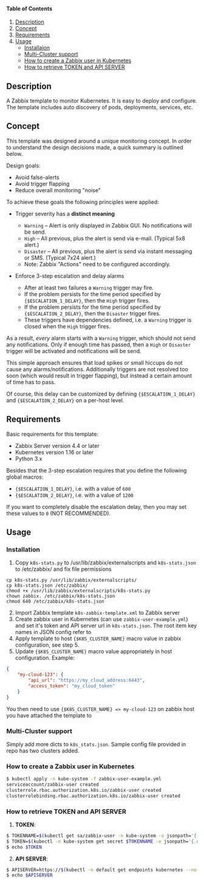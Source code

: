 #### Table of Contents

1. [Description](#description)
1. [Concept](#concept)
1. [Requirements](#requirements)
1. [Usage](#usage)
    - [Installaion](#installation)
    - [Multi-Cluster support](#multi-cluster-support)
    - [How to create a Zabbix user in Kubernetes](#how-to-creating-a-zabbix-user-in-kubernetes)
    - [How to retrieve TOKEN and API SERVER](#how-to-retrieve-token-and-api-server)

## Description
A Zabbix template to monitor Kubernetes. It is easy to deploy and configure. The template includes auto discovery of pods, deployments, services, etc.

## Concept

This template was designed around a unique monitoring concept. In order
to understand the design decisions made, a quick summary is outlined below.

Design goals:

* Avoid false-alerts
* Avoid trigger flapping
* Reduce overall monitoring "noise"

To achieve these goals the following principles were applied:

* Trigger severity has a **distinct meaning**
  * `Warning` – Alert is only displayed in Zabbix GUI. No notifications will be send.
  * `High` – All previous, plus the alert is send via e-mail. (Typical 5x8 alert.)
  * `Disaster` – All previous, plus the alert is send via instant messaging or SMS. (Typical 7x24 alert.)
  * Note: Zabbix "Actions" need to be configured accordingly.

* Enforce 3-step escalation and delay alarms
  * After at least two failures a `Warning` trigger may fire.
  * If the problem persists for the time period specified by `{$ESCALATION_1_DELAY}`, then the `High` trigger fires.
  * If the problem persists for the time period specified by `{$ESCALATION_2_DELAY}`, then the `Disaster` trigger fires.
  * These triggers have dependencies defined, i.e. a `Warning` trigger is closed when the `High` trigger fires.

As a result, *every* alarm starts with a `Warning` trigger, which should
not send any notifications. Only if enough time has passed, then a `High`
or `Disaster` trigger will be activated and notifications will be send.

This simple approach ensures that load spikes or small hiccups do not
cause any alarms/notifications. Additionally triggers are not resolved
too soon (which would result in trigger flapping), but instead a certain
amount of time has to pass.

Of course, this delay can be customized by defining `{$ESCALATION_1_DELAY}`
and `{$ESCALATION_2_DELAY}` on a per-host level.

## Requirements

Basic requirements for this template:

* Zabbix Server version 4.4 or later
* Kubernetes version 1.16 or later
* Python 3.x

Besides that the 3-step escalation requires that you define the following
global macros:

* `{$ESCALATION_1_DELAY}`, i.e. with a value of `600`
* `{$ESCALATION_2_DELAY}`, i.e. with a value of `1200`

If you want to completely disable the escalation delay, then you may
set these values to `0` (NOT RECOMMENDED).

## Usage

### Installation

1. Copy `k8s-stats.py` to /usr/lib/zabbix/externalscripts and `k8s-stats.json` to /etc/zabbix/ and fix file permissions
```
cp k8s-stats.py /usr/lib/zabbix/externalscripts/
cp k8s-stats.json /etc/zabbix/
chmod +x /usr/lib/zabbix/externalscripts/k8s-stats.py
chown zabbix. /etc/zabbix/k8s-stats.json
chmod 640 /etc/zabbix/k8s-stats.json
```
2. Import Zabbix template `k8s-zabbix-template.xml` to Zabbix server
3. Create zabbix user in Kubernetes (can use `zabbix-user-example.yml`) and set it's token and API server url in `k8s-stats.json`. The root item key names in JSON config refer to 
4. Apply template to host `{$K8S_CLUSTER_NAME}` macro value in zabbix configuration, see step 5.
5. Update `{$K8S_CLUSTER_NAME}` macro value appropriately in host configuration. Example:
```json
{
    "my-cloud-123": {
        "api_url": "https://my_cloud_address:6443",
        "access_token": "my_cloud_token"
    }
}
```
You then need to use `{$K8S_CLUSTER_NAME} => my-cloud-123` on zabbix host you have attached the template to

### Multi-Cluster support

Simply add more dicts to `k8s_stats.json`. Sample config file provided in repo has two clusters added.

### How to create a Zabbix user in Kubernetes

```bash
$ kubectl apply -n kube-system -f zabbix-user-example.yml 
serviceaccount/zabbix-user created
clusterrole.rbac.authorization.k8s.io/zabbix-user created
clusterrolebinding.rbac.authorization.k8s.io/zabbix-user created
```

### How to retrieve TOKEN and API SERVER

1. **TOKEN**:
```bash
$ TOKENNAME=$(kubectl get sa/zabbix-user -n kube-system -o jsonpath='{.secrets[0].name}')
$ TOKEN=$(kubectl -n kube-system get secret $TOKENNAME -o jsonpath='{.data.token}'| base64 --decode)
$ echo $TOKEN
```

2. **API SERVER**:
```bash
$ APISERVER=https://$(kubectl -n default get endpoints kubernetes --no-headers | awk '{ print $2 }')
$ echo $APISERVER
```

